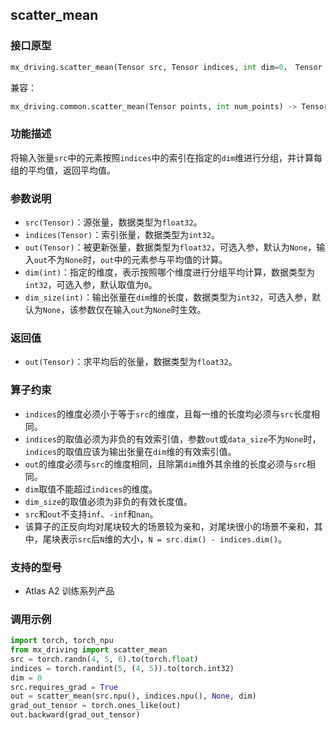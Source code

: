 ## scatter_mean
### 接口原型
```python
mx_driving.scatter_mean(Tensor src, Tensor indices, int dim=0， Tensor out=None, int dim_size=None) -> Tensor
```
兼容：
```python
mx_driving.common.scatter_mean(Tensor points, int num_points) -> Tensor
```
### 功能描述
将输入张量`src`中的元素按照`indices`中的索引在指定的`dim`维进行分组，并计算每组的平均值，返回平均值。
### 参数说明
- `src(Tensor)`：源张量，数据类型为`float32`。
- `indices(Tensor)`：索引张量，数据类型为`int32`。
- `out(Tensor)`：被更新张量，数据类型为`float32`，可选入参，默认为`None`，输入`out`不为`None`时，`out`中的元素参与平均值的计算。
- `dim(int)`：指定的维度，表示按照哪个维度进行分组平均计算，数据类型为`int32`，可选入参，默认取值为`0`。
- `dim_size(int)`：输出张量在`dim`维的长度，数据类型为`int32`，可选入参，默认为`None`，该参数仅在输入`out`为`None`时生效。
### 返回值
- `out(Tensor)`：求平均后的张量，数据类型为`float32`。
### 算子约束
- `indices`的维度必须小于等于`src`的维度，且每一维的长度均必须与`src`长度相同。
- `indices`的取值必须为非负的有效索引值，参数`out`或`data_size`不为`None`时，`indices`的取值应该为输出张量在`dim`维的有效索引值。
- `out`的维度必须与`src`的维度相同，且除第`dim`维外其余维的长度必须与`src`相同。
- `dim`取值不能超过`indices`的维度。
- `dim_size`的取值必须为非负的有效长度值。
- `src`和`out`不支持`inf`、`-inf`和`nan`。
- 该算子的正反向均对尾块较大的场景较为亲和，对尾块很小的场景不亲和，其中，尾块表示`src`后`N`维的大小，`N = src.dim() - indices.dim()`。
### 支持的型号
- Atlas A2 训练系列产品
### 调用示例

```python
import torch, torch_npu
from mx_driving import scatter_mean
src = torch.randn(4, 5, 6).to(torch.float)
indices = torch.randint(5, (4, 5)).to(torch.int32)
dim = 0
src.requires_grad = True
out = scatter_mean(src.npu(), indices.npu(), None, dim)
grad_out_tensor = torch.ones_like(out)
out.backward(grad_out_tensor)
```
